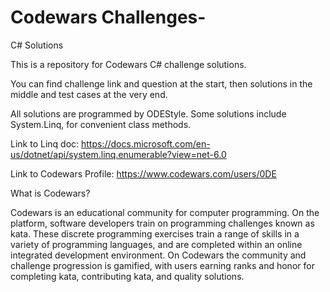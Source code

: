 # Codewars Challenges-
C# Solutions

This is a repository for Codewars C# challenge solutions.

You can find challenge link and question at the start,
then solutions in the middle and test cases at the very end.

All solutions are programmed by ODEStyle.
Some solutions include System.Linq, for convenient class methods.

Link to Linq doc: https://docs.microsoft.com/en-us/dotnet/api/system.linq.enumerable?view=net-6.0

Link to Codewars Profile: https://www.codewars.com/users/0DE




What is Codewars?

Codewars is an educational community for computer programming. On the platform, software developers train on programming challenges known as kata. These discrete programming exercises train a range of skills in a variety of programming languages, and are completed within an online integrated development environment. On Codewars the community and challenge progression is gamified, with users earning ranks and honor for completing kata, contributing kata, and quality solutions.
